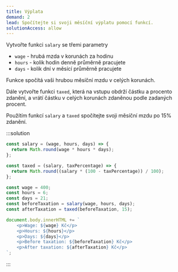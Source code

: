 ```yaml
---
title: Výplata
demand: 2
lead: Spočítejte si svoji měsíční výplatu pomocí funkcí.
solutionAccess: allow
---
```


Vytvořte funkci `salary` se třemi parametry

- `wage` - hrubá mzda v korunách za hodinu
- `hours` - kolik hodin denně průměrně pracujete
- `days` - kolik dní v měsící průměrně pracujete

Funkce spočítá vaši hrubou měsíční mzdu v celých korunách.

Dále vytvořte funkci `taxed`, která na vstupu obdrží částku a procento zdanění, a vrátí částku v celých korunách zdaněnou podle zadaných procent.

Použítím funkcí `salary` a `taxed` spočítejte svoji měsíční mzdu po 15% zdanění.

:::solution

```js
const salary = (wage, hours, days) => {
  return Math.round(wage * hours * days);
};

const taxed = (salary, taxPercentage) => {
  return Math.round((salary * (100 - taxPercentage)) / 100);
};

const wage = 400;
const hours = 6;
const days = 21;
const beforeTaxation = salary(wage, hours, days);
const afterTaxation = taxed(beforeTaxation, 15);

document.body.innerHTML += `
	<p>Wage: ${wage} Kč</p>
	<p>Hours: ${hours}</p>
	<p>Days: ${days}</p>
	<p>Before taxation: ${beforeTaxation} Kč</p>
	<p>After taxation: ${afterTaxation} Kč</p>
`;
```

:::
